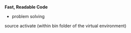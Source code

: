 **Fast, Readable Code**
- problem solving

source activate (within bin folder of the virtual environment)